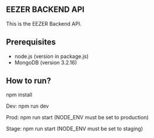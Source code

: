 EEZER BACKEND API
-----------------

This is the EEZER Backend API.

Prerequisites
-------------

* node.js (version in package.js)
* MongoDB (version 3.2.16)

How to run?
-----------

npm install

Dev: npm run dev

Prod: npm run start (NODE_ENV must be set to production)

Stage: npm run start (NODE_ENV must be set to staging)
